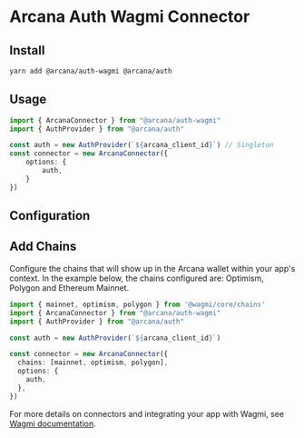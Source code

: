 # Arcana Auth Wagmi Connector


## Install

```sh
yarn add @arcana/auth-wagmi @arcana/auth
```

## Usage

```ts
import { ArcanaConnector } from "@arcana/auth-wagmi"
import { AuthProvider } from "@arcana/auth"

const auth = new AuthProvider(`${arcana_client_id}`) // Singleton
const connector = new ArcanaConnector({
    options: {
        auth,
    }
})

```

## Configuration

## Add Chains

Configure the chains that will show up in the Arcana wallet within your app's context. In the example below, the chains configured are: Optimism, Polygon and Ethereum Mainnet.

```ts
import { mainnet, optimism, polygon } from '@wagmi/core/chains'
import { ArcanaConnector } from "@arcana/auth-wagmi"
import { AuthProvider } from "@arcana/auth"

const auth = new AuthProvider(`${arcana_client_id}`)

const connector = new ArcanaConnector({
  chains: [mainnet, optimism, polygon],
  options: {
    auth,
  },
})
```

For more details on connectors and integrating your app with Wagmi, see [Wagmi documentation](https://wagmi.sh/core/getting-started).
